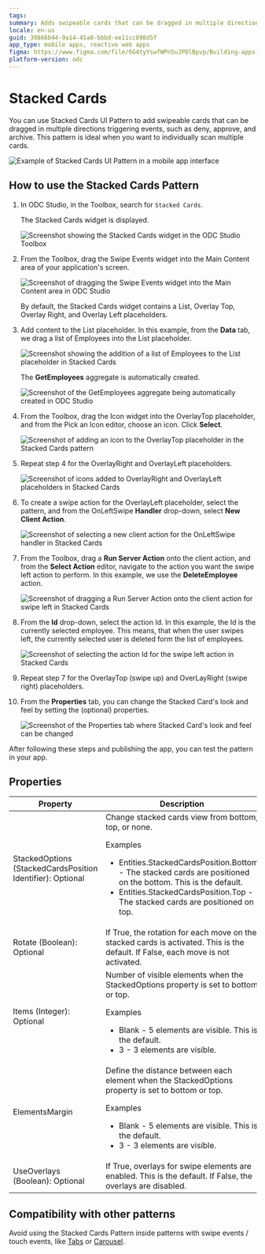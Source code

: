 ```yaml
---
tags: 
summary: Adds swipeable cards that can be dragged in multiple directions triggering events, such as deny, approve, and archive.
locale: en-us
guid: 30866b44-9a14-45a8-bbbd-ee11cc898d5f
app_type: mobile apps, reactive web apps
figma: https://www.figma.com/file/6G4tyYswfWPn5uJPDlBpvp/Building-apps?type=design&node-id=3203%3A17757&t=ZwHw8hXeFhwYsO5V-1
platform-version: odc
---
```


# Stacked Cards

You can use Stacked Cards UI Pattern to add swipeable cards that can be dragged in multiple directions triggering events, such as deny, approve, and archive. This pattern is ideal when you want to individually scan multiple cards.

   ![Example of Stacked Cards UI Pattern in a mobile app interface](images/stackedcards-1.png "Stacked Cards UI Pattern")

## How to use the Stacked Cards Pattern

1. In ODC Studio, in the Toolbox, search for  `Stacked Cards`.

    The Stacked Cards widget is displayed.

    ![Screenshot showing the Stacked Cards widget in the ODC Studio Toolbox](images/stackedcards-2-ss.png "Stacked Cards Widget in ODC Studio Toolbox")

1. From the Toolbox, drag the Swipe Events widget into the Main Content area of your application's screen.

    ![Screenshot of dragging the Swipe Events widget into the Main Content area in ODC Studio](images/stackedcards-3-ss.png "Adding Swipe Events Widget")

    By default, the Stacked Cards widget contains a List, Overlay Top, Overlay Right, and Overlay Left placeholders.

1. Add content to the List placeholder. In this example, from the **Data** tab, we drag a list of Employees into the List placeholder.

    ![Screenshot showing the addition of a list of Employees to the List placeholder in Stacked Cards](images/stackedcards-4-ss.png "Adding Content to List Placeholder")

    The **GetEmployees** aggregate is automatically created.

    ![Screenshot of the GetEmployees aggregate being automatically created in ODC Studio](images/stackedcards-5-ss.png "Automatic Creation of GetEmployees Aggregate")

1. From the Toolbox, drag the Icon widget into the OverlayTop placeholder, and from the Pick an Icon editor, choose an icon. Click **Select**.

    ![Screenshot of adding an icon to the OverlayTop placeholder in the Stacked Cards pattern](images/stackedcards-6-ss.png "Adding Icon to OverlayTop Placeholder")

1. Repeat step 4 for the OverlayRight and OverlayLeft placeholders.

    ![Screenshot of icons added to OverlayRight and OverlayLeft placeholders in Stacked Cards](images/stackedcards-7-ss.png "Icons for OverlayRight and OverlayLeft Placeholders")

1. To create a swipe action for the OverlayLeft placeholder, select the pattern, and from the OnLeftSwipe **Handler** drop-down, select **New Client Action**.

    ![Screenshot of selecting a new client action for the OnLeftSwipe handler in Stacked Cards](images/stackedcards-8-ss.png "Creating Swipe Action for OverlayLeft")

1. From the Toolbox, drag a **Run Server Action** onto the client action, and from the **Select Action** editor, navigate to the action you want the swipe left action to perform. In this example, we use the **DeleteEmployee** action.

    ![Screenshot of dragging a Run Server Action onto the client action for swipe left in Stacked Cards](images/stackedcards-9-ss.png "Configuring Swipe Left Action")

1. From the **Id** drop-down, select the action Id. In this example, the Id is the currently selected employee. This means, that when the user swipes left, the currently selected user is deleted form the list of employees.

   ![Screenshot of selecting the action Id for the swipe left action in Stacked Cards](images/stackedcards-10-ss.png "Selecting Action ID for Swipe Left")

1. Repeat step 7 for the OverlayTop (swipe up) and OverLayRight (swipe right) placeholders.

1. From the **Properties** tab, you can change the Stacked Card's look and feel by setting the (optional) properties.

   ![Screenshot of the Properties tab where Stacked Card's look and feel can be changed](images/stackedcards-11-ss.png "Stacked Cards Pattern Properties Settings")

After following these steps and publishing the app, you can test the pattern in your app.

## Properties

| Property                                                   | Description                                                                                                                                                                                                                                                                                |
|------------------------------------------------------------|--------------------------------------------------------------------------------------------------------------------------------------------------------------------------------------------------------------------------------------------------------------------------------------------|
| StackedOptions (StackedCardsPosition Identifier): Optional | Change stacked cards view from bottom, top, or none.  <p>Examples <ul><li>Entities.StackedCardsPosition.Bottom - The stacked cards are positioned on the bottom. This is the default. </li><li>Entities.StackedCardsPosition.Top - The stacked cards are positioned on top. </li></ul></p> |
| Rotate (Boolean): Optional                                 | If True, the rotation for each move on the stacked cards is activated. This is the default. If False, each move is not activated.                                                                                                                                                          |
| Items (Integer): Optional                                  | Number of visible elements when the StackedOptions property is set to bottom or top. <p>Examples <ul><li>Blank - 5 elements are visible. This is the default. </li><li>3 - 3 elements are visible. </li></ul></p>                                                                          |
| ElementsMargin                                             | Define the distance between each element when the StackedOptions property is set to bottom or top. <p>Examples <ul><li>Blank - 5 elements are visible. This is the default. </li><li>3 - 3 elements are visible. </li></ul></p>                                                            |
| UseOverlays (Boolean): Optional                            | If True, overlays for swipe elements are enabled. This is the default. If False, the overlays are disabled.                                                                                                                                                                                |
  
## Compatibility with other patterns

Avoid using the Stacked Cards Pattern inside patterns with swipe events / touch events, like [Tabs](../navigation/tabs.md) or [Carousel](carousel.md).

